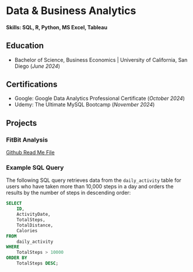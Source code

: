 # Data & Business Analytics

#### Skills: SQL, R, Python, MS Excel, Tableau

## Education
- Bachelor of Science, Business Economics | University of California, San Diego
(_June 2024_)

## Certifications
- Google: Google Data Analytics Professional Certificate (_October 2024_)
- Udemy: The Ultimate MySQL Bootcamp (_November 2024_)

## Projects
### FitBit Analysis
[Github Read Me File](https://github.com/matthewarucan/Google-Data-Analytics-Case-Study)

### Example SQL Query

The following SQL query retrieves data from the `daily_activity` table for users who have taken more than 10,000 steps in a day and orders the results by the number of steps in descending order:

```sql
SELECT 
    ID, 
    ActivityDate, 
    TotalSteps, 
    TotalDistance, 
    Calories
FROM 
    daily_activity
WHERE 
    TotalSteps > 10000
ORDER BY 
    TotalSteps DESC;
